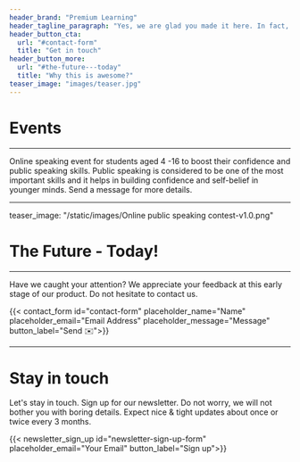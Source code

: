 ```yaml
---
header_brand: "Premium Learning"
header_tagline_paragraph: "Yes, we are glad you made it here. In fact, the only emotion stronger than our gladness is our desire to tell you more about what we are building. Bright times lie ahead.  Let's get into it!"
header_button_cta:
  url: "#contact-form"
  title: "Get in touch"
header_button_more:
  url: "#the-future---today"
  title: "Why this is awesome?"
teaser_image: "images/teaser.jpg"
---
```

# Events
---

Online speaking event for students aged 4 -16 to boost their confidence and public speaking skills. Public speaking is considered to be one of the most important skills and it helps in building confidence and self-belief in younger minds. Send a message for more details.

---
teaser_image: "/static/images/Online public speaking contest-v1.0.png"

# The Future - Today!

---

Have we caught your attention? We appreciate your feedback at this early stage of our product. Do not hesitate to contact us.

{{< contact_form id="contact-form" placeholder_name="Name" placeholder_email="Email Address" placeholder_message="Message" button_label="Send ✉️">}}

---


# Stay in touch

Let's stay in touch. Sign up for our newsletter. Do not worry, we will not bother you with boring details. Expect nice & tight updates about once or twice every 3 months.

{{< newsletter_sign_up id="newsletter-sign-up-form" placeholder_email="Your Email" button_label="Sign up">}}
